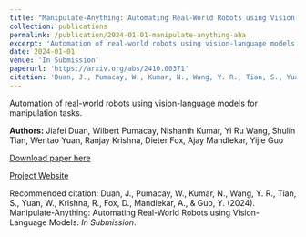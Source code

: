 ```yaml
---
title: "Manipulate-Anything: Automating Real-World Robots using Vision-Language Models"
collection: publications
permalink: /publication/2024-01-01-manipulate-anything-aha
excerpt: 'Automation of real-world robots using vision-language models for manipulation tasks.'
date: 2024-01-01
venue: 'In Submission'
paperurl: 'https://arxiv.org/abs/2410.00371'
citation: 'Duan, J., Pumacay, W., Kumar, N., Wang, Y. R., Tian, S., Yuan, W., Krishna, R., Fox, D., Mandlekar, A., & Guo, Y. (2024). Manipulate-Anything: Automating Real-World Robots using Vision-Language Models. <i>In Submission</i>.'
---
```

Automation of real-world robots using vision-language models for manipulation tasks.

**Authors:** Jiafei Duan, Wilbert Pumacay, Nishanth Kumar, Yi Ru Wang, Shulin Tian, Wentao Yuan, Ranjay Krishna, Dieter Fox, Ajay Mandlekar, Yijie Guo

[Download paper here](https://arxiv.org/abs/2410.00371)

[Project Website](https://aha-vlm.github.io)

Recommended citation: Duan, J., Pumacay, W., Kumar, N., Wang, Y. R., Tian, S., Yuan, W., Krishna, R., Fox, D., Mandlekar, A., & Guo, Y. (2024). Manipulate-Anything: Automating Real-World Robots using Vision-Language Models. <i>In Submission</i>. 
